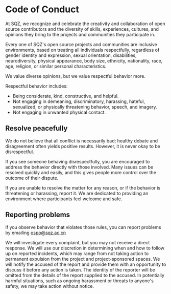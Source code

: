 # Code of Conduct

At SQZ, we recognize and celebrate the creativity and collaboration of open source contributors and the diversity of skills, experiences, cultures, and
opinions they bring to the projects and communities they participate in.

Every one of SQZ's open source projects and communities are inclusive environments, based on treating all individuals respectfully, regardless of
gender identity and expression, sexual orientation, disabilities, neurodiversity, physical appearance, body size, ethnicity, nationality, race, age, religion, or similar personal characteristics.

We value diverse opinions, but we value respectful behavior more.

Respectful behavior includes:

- Being considerate, kind, constructive, and helpful.
- Not engaging in demeaning, discriminatory, harassing, hateful, sexualized, or physically threatening behavior, speech, and imagery.
- Not engaging in unwanted physical contact.
  
## Resolve peacefully

We do not believe that all conflict is necessarily bad; healthy debate and disagreement often yields positive results. However, it is never okay to be
disrespectful.

If you see someone behaving disrespectfully, you are encouraged to address the behavior directly with those involved. Many issues can be resolved quickly and easily, and this gives people more control over the outcome of their dispute.

If you are unable to resolve the matter for any reason, or if the behavior is threatening or harassing, report it. We are dedicated to providing an
environment where participants feel welcome and safe.

## Reporting problems

If you observe behavior that violates those rules, you can report problems by emailing ospo@sqz.ac.cn

We will investigate every complaint, but you may not receive a direct response. We will use our discretion in determining when and how to follow up on reported
incidents, which may range from not taking action to permanent expulsion from the project and project-sponsored spaces. We will notify the accused of the report and provide them with an opportunity to discuss it before any action is taken. The identity of the reporter will be omitted from the details of the report supplied to the accused. In potentially harmful situations, such as ongoing harassment or threats to anyone's safety, we may take action without
notice.